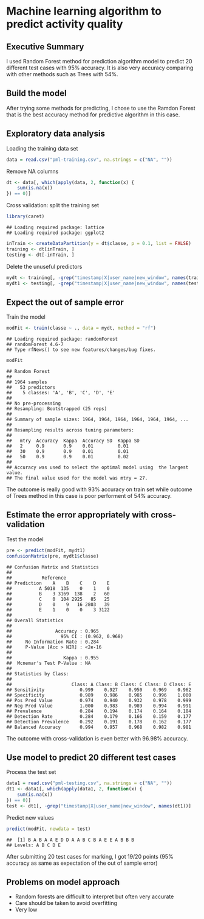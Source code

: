 Machine learning algorithm to predict activity quality 
========================================================
## Executive Summary 
I used Random Forest method for prediction algorithm model to predict 20 different test cases with 95% accuracy. It is also very accuracy comparing with other methods such as Trees with 54%.   

## Build the model
After trying some methods for predicting, I chose to use the Ramdon Forest that is the best accuracy method for predictive algorithm in this case. 

## Exploratory data analysis
Loading the training data set

```r
data = read.csv("pml-training.csv", na.strings = c("NA", ""))
```


Remove NA columns

```r
dt <- data[, which(apply(data, 2, function(x) {
    sum(is.na(x))
}) == 0)]
```


Cross validation: split the training set

```r
library(caret)
```

```
## Loading required package: lattice
## Loading required package: ggplot2
```

```r
inTrain <- createDataPartition(y = dt$classe, p = 0.1, list = FALSE)
training <- dt[inTrain, ]
testing <- dt[-inTrain, ]
```


Delete the unuseful predictors

```r
mydt <- training[, -grep("timestamp|X|user_name|new_window", names(training))]
mydt1 <- testing[, -grep("timestamp|X|user_name|new_window", names(testing))]
```

 
## Expect the out of sample error
Train the model

```r
modFit <- train(classe ~ ., data = mydt, method = "rf")
```

```
## Loading required package: randomForest
## randomForest 4.6-7
## Type rfNews() to see new features/changes/bug fixes.
```

```r
modFit
```

```
## Random Forest 
## 
## 1964 samples
##   53 predictors
##    5 classes: 'A', 'B', 'C', 'D', 'E' 
## 
## No pre-processing
## Resampling: Bootstrapped (25 reps) 
## 
## Summary of sample sizes: 1964, 1964, 1964, 1964, 1964, 1964, ... 
## 
## Resampling results across tuning parameters:
## 
##   mtry  Accuracy  Kappa  Accuracy SD  Kappa SD
##   2     0.9       0.9    0.01         0.01    
##   30    0.9       0.9    0.01         0.01    
##   50    0.9       0.9    0.01         0.02    
## 
## Accuracy was used to select the optimal model using  the largest value.
## The final value used for the model was mtry = 27.
```


The outcome is really good with 93% accuracy on train set while outcome of Trees method in this case is poor performent of 54% accuracy.

## Estimate the error appropriately with cross-validation
Test the model

```r
pre <- predict(modFit, mydt1)
confusionMatrix(pre, mydt1$classe)
```

```
## Confusion Matrix and Statistics
## 
##           Reference
## Prediction    A    B    C    D    E
##          A 5018  135    0    1    0
##          B    3 3169  138    2   60
##          C    0  104 2925   85   25
##          D    0    9   16 2803   39
##          E    1    0    0    3 3122
## 
## Overall Statistics
##                                         
##                Accuracy : 0.965         
##                  95% CI : (0.962, 0.968)
##     No Information Rate : 0.284         
##     P-Value [Acc > NIR] : <2e-16        
##                                         
##                   Kappa : 0.955         
##  Mcnemar's Test P-Value : NA            
## 
## Statistics by Class:
## 
##                      Class: A Class: B Class: C Class: D Class: E
## Sensitivity             0.999    0.927    0.950    0.969    0.962
## Specificity             0.989    0.986    0.985    0.996    1.000
## Pos Pred Value          0.974    0.940    0.932    0.978    0.999
## Neg Pred Value          1.000    0.983    0.989    0.994    0.991
## Prevalence              0.284    0.194    0.174    0.164    0.184
## Detection Rate          0.284    0.179    0.166    0.159    0.177
## Detection Prevalence    0.292    0.191    0.178    0.162    0.177
## Balanced Accuracy       0.994    0.957    0.968    0.982    0.981
```


The outcome with cross-validation is even better with 96.98% accuracy. 

## Use model to predict 20 different test cases
Process the test set

```r
data1 = read.csv("pml-testing.csv", na.strings = c("NA", ""))
dt1 <- data1[, which(apply(data1, 2, function(x) {
    sum(is.na(x))
}) == 0)]
test <- dt1[, -grep("timestamp|X|user_name|new_window", names(dt1))]
```


Predict new values

```r
predict(modFit, newdata = test)
```

```
##  [1] B A B A A E D D A A B C B A E E A B B B
## Levels: A B C D E
```


After submitting 20 test cases for marking, I got 19/20 points (95% accuracy as same as expectation of the out of sample error) 

## Problems on model approach
- Random forests are difficult to interpret but often very accurate
- Care should be taken to avoid overfitting
- Very low





